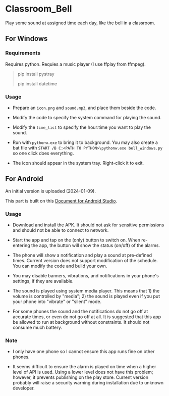 # Classroom_Bell

Play some sound at assigned time each day, like the bell in a classroom.

## For Windows

### Requirements

Requires python. Requies a music player (I use ffplay from ffmpeg).

> pip install pystray
> 
> pip install datetime

### Usage

- Prepare an `icon.png` and `sound.mp3`, and place them beside the code.
  
- Modify the code to specify the system command for playing the sound.
  
- Modify the `time_list` to specify the hour:time you want to play the sound.
  
- Run with `pythonw.exe` to bring it to background. You may also create a bat file with `START /B C:<PATH TO PYTHON>\pythonw.exe bell_windows.py` so one click does everything.
  
- The icon should appear in the system tray. Right-click it to exit.
  

## For Android

An initial version is uploaded (2024-01-09).

This part is built on this [Document for Android Studio](https://developer.android.com/training/scheduling/alarms?hl=zh-cn).

### Usage

- Download and install the APK. It should not ask for sensitive permissions and should not be able to connect to network.
  
- Start the app and tap on the (only) button to switch on. When re-entering the app, the button will show the status (on/off) of the alarms.
  
- The phone will show a notification and play a sound at pre-defined times. Current version does not support modification of the schedule. You can modify the code and build your own.
  
- You may disable banners, vibrations, and notifications in your phone's settings, if they are available.
  
- The sound is played using system media player. This means that 1) the volume is controlled by "media"; 2) the sound is played even if you put your phone into "vibrate" or "silent" mode.
  
- For some phones the sound and the notifications do not go off at accurate times, or even do not go off at all. It is suggested that this app be allowed to run at background without constraints. It should not consume much battery.
  

### Note

- I only have one phone so I cannot ensure this app runs fine on other phones.
  
- It seems difficult to ensure the alarm is played on time when a higher level of API is used. Using a lower level does not have this problem; however, it prevents publishing on the play store. Current version probably will raise a security warning during installation due to unknown developer.
  
